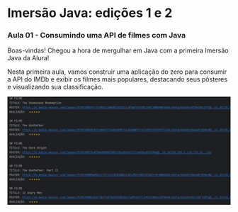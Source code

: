 # Imersão Java: edições 1 e 2

### Aula 01 - Consumindo uma API de filmes com Java
Boas-vindas! Chegou a hora de mergulhar em Java com a primeira Imersão Java da Alura!

Nesta primeira aula, vamos construir uma aplicação do zero para consumir a API do IMDb e exibir os filmes mais populares, destacando seus pôsteres e visualizando sua classificação.

<img src="./github/aula1.png">